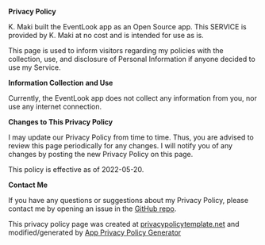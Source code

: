 **Privacy Policy**

K. Maki built the EventLook app as an Open Source app. This SERVICE is provided by K. Maki at no cost and is intended for use as is.

This page is used to inform visitors regarding my policies with the collection, use, and disclosure of Personal Information if anyone decided to use my Service.

**Information Collection and Use**

Currently, the EventLook app does not collect any information from you, nor use any internet connection.

**Changes to This Privacy Policy**

I may update our Privacy Policy from time to time. Thus, you are advised to review this page periodically for any changes. I will notify you of any changes by posting the new Privacy Policy on this page.

This policy is effective as of 2022-05-20.

**Contact Me**

If you have any questions or suggestions about my Privacy Policy, please contact me by opening an issue in the [GitHub repo](https://github.com/kmaki565/EventLook).

This privacy policy page was created at [privacypolicytemplate.net](https://privacypolicytemplate.net) and modified/generated by [App Privacy Policy Generator](https://app-privacy-policy-generator.nisrulz.com/)